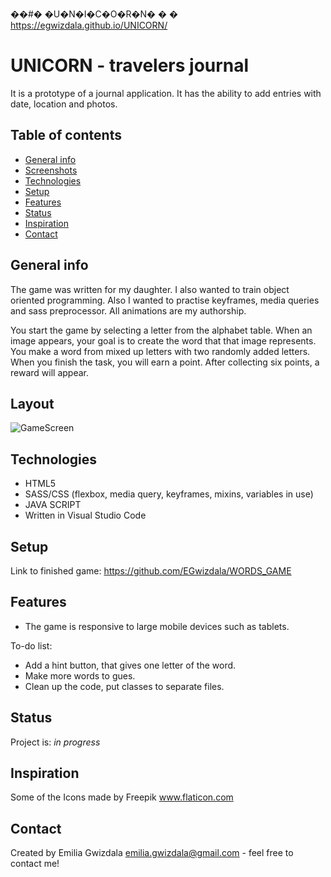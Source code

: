 ��#� �U�N�I�C�O�R�N�
�
�
https://egwizdala.github.io/UNICORN/
# UNICORN - travelers journal
It is a prototype of a journal application. It has the ability to add entries with date, location and photos. 

## Table of contents
* [General info](#general-info)
* [Screenshots](#screenshots)
* [Technologies](#technologies)
* [Setup](#setup)
* [Features](#features)
* [Status](#status)
* [Inspiration](#inspiration)
* [Contact](#contact)

## General info
The game was written for my daughter. I also wanted to train object oriented programming. Also I wanted to practise keyframes, media queries and sass preprocessor. All animations are my authorship.

You start the game by selecting a letter from the alphabet table. When an image appears, your goal is to create the word that that image represents. You make a word from mixed up letters with two randomly added letters. When you finish the task, you will earn a point. After collecting six points, a reward will appear. 

## Layout
![GameScreen](/img/GameScreen.png)

## Technologies
* HTML5
* SASS/CSS (flexbox, media query, keyframes, mixins, variables in use)
* JAVA SCRIPT
* Written in Visual Studio Code

## Setup
Link to finished game:
https://github.com/EGwizdala/WORDS_GAME

## Features
* The game is responsive to large mobile devices such as tablets.

To-do list:
* Add a hint button, that gives one letter of the word.
* Make more words to gues.
* Clean up the code, put classes to separate files. 

## Status
Project is: _in progress_

## Inspiration
Some of the Icons made by Freepik www.flaticon.com

## Contact
Created by Emilia Gwizdala [emilia.gwizdala@gmail.com](https://www.flynerd.pl/) - feel free to contact me!
